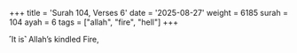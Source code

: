 +++
title = 'Surah 104, Verses 6'
date = '2025-08-27'
weight = 6185
surah = 104
ayah = 6
tags = ["allah", "fire", "hell"]
+++

˹It is˺ Allah’s kindled Fire,